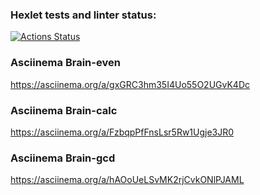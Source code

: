 ### Hexlet tests and linter status:
[![Actions Status](https://github.com/Donerin/frontend-project-44/workflows/hexlet-check/badge.svg)](https://github.com/Donerin/frontend-project-44/actions)

### Asciinema Brain-even
https://asciinema.org/a/gxGRC3hm35I4Uo55O2UGvK4Dc

### Asciinema Brain-calc
https://asciinema.org/a/FzbqpPfFnsLsr5Rw1Ugje3JR0

### Asciinema Brain-gcd
https://asciinema.org/a/hAOoUeLSvMK2rjCvkONlPJAML